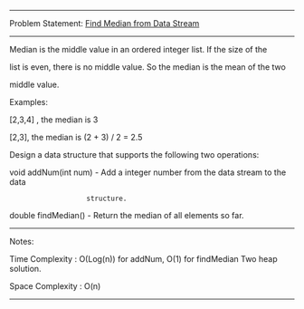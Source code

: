 ******************************************************************************
Problem Statement: [Find Median from Data Stream](https://leetcode.com/problems/find-median-from-data-stream/#/description)
******************************************************************************
Median is the middle value in an ordered integer list. If the size of the

list is even, there is no middle value. So the median is the mean of the two

middle value.

Examples: 

[2,3,4] , the median is 3

[2,3], the median is (2 + 3) / 2 = 2.5 

Design a data structure that supports the following two operations: 

void addNum(int num) - Add a integer number from the data stream to the data

                       structure.

double findMedian() - Return the median of all elements so far.

******************************************************************************
Notes:

Time Complexity : O(Log(n)) for addNum, O(1) for findMedian
                  Two heap solution.

Space Complexity : O(n)

******************************************************************************
